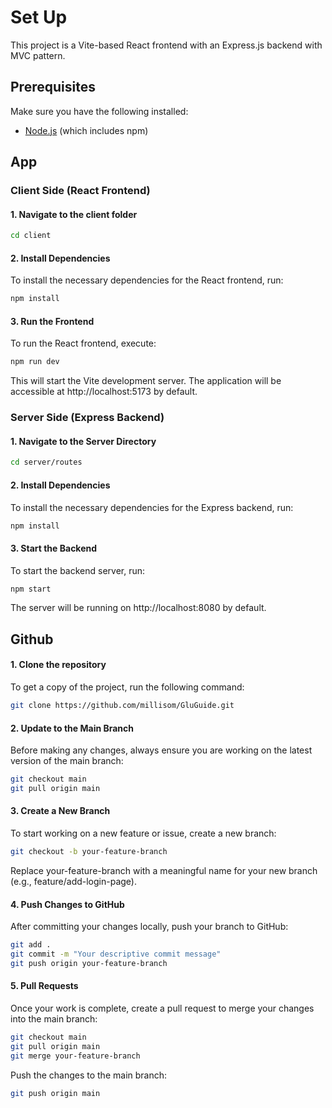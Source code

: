 # Set Up

This project is a Vite-based React frontend with an Express.js backend with MVC pattern.

## Prerequisites

Make sure you have the following installed:
- [Node.js](https://nodejs.org/en/) (which includes npm)
## App
### Client Side (React Frontend)
#### 1. Navigate to the client folder

```bash
cd client
```
#### 2. Install Dependencies
To install the necessary dependencies for the React frontend, run:
```bash
npm install
```
#### 3. Run the Frontend
To run the React frontend, execute:
```bash
npm run dev
```
This will start the Vite development server. The application will be accessible at http://localhost:5173 by default.

### Server Side (Express Backend)
#### 1. Navigate to the Server Directory

```bash
cd server/routes
```
#### 2. Install Dependencies
To install the necessary dependencies for the Express backend, run:
```bash
npm install
```
#### 3. Start the Backend
To start the backend server, run:
```bash
npm start
```
The server will be running on http://localhost:8080 by default.

## Github
#### 1. Clone the repository

To get a copy of the project, run the following command:

```bash
git clone https://github.com/millisom/GluGuide.git
```

#### 2.  Update to the Main Branch

Before making any changes, always ensure you are working on the latest version of the main branch:

```bash
git checkout main
git pull origin main
```

#### 3. Create a New Branch
To start working on a new feature or issue, create a new branch:

```bash
git checkout -b your-feature-branch
```
Replace your-feature-branch with a meaningful name for your new branch (e.g., feature/add-login-page).

#### 4. Push Changes to GitHub
After committing your changes locally, push your branch to GitHub:

```bash
git add .
git commit -m "Your descriptive commit message"
git push origin your-feature-branch
```
#### 5. Pull Requests
Once your work is complete, create a pull request to merge your changes into the main branch:
```bash
git checkout main
git pull origin main 
git merge your-feature-branch
```
Push the changes to the main branch:
```bash
git push origin main
```